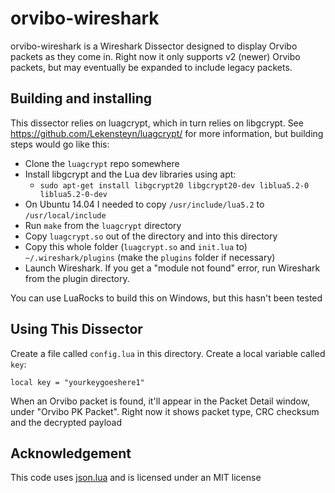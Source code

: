 # orvibo-wireshark
orvibo-wireshark is a Wireshark Dissector designed to display Orvibo packets as they come in. Right now it only supports v2 (newer) Orvibo packets, but may eventually be expanded to include legacy packets.

## Building and installing
This dissector relies on luagcrypt, which in turn relies on libgcrypt. See https://github.com/Lekensteyn/luagcrypt/ for more information, but building steps would go like this:

- Clone the `luagcrypt` repo somewhere
- Install libgcrypt and the Lua dev libraries using apt:
  - `sudo apt-get install libgcrypt20 libgcrypt20-dev liblua5.2-0 liblua5.2-0-dev`
- On Ubuntu 14.04 I needed to copy `/usr/include/lua5.2` to `/usr/local/include`
- Run `make` from the `luagcrypt` directory
- Copy `luagcrypt.so` out of the directory and into this directory
- Copy this whole folder (`luagcrypt.so` and `init.lua` to) `~/.wireshark/plugins` (make the `plugins` folder if necessary)
- Launch Wireshark. If you get a "module not found" error, run Wireshark from the plugin directory.

You can use LuaRocks to build this on Windows, but this hasn't been tested

## Using This Dissector
Create a file called `config.lua` in this directory. Create a local variable called `key`:

    local key = "yourkeygoeshere1"

When an Orvibo packet is found, it'll appear in the Packet Detail window, under "Orvibo PK Packet". Right now it shows packet type, CRC checksum and the decrypted payload

## Acknowledgement
This code uses [json.lua](https://github.com/rxi/json.lua) and is licensed under an MIT license
